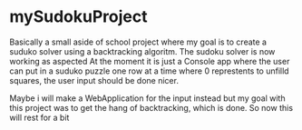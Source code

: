 # mySudokuProject
Basically a small aside of school project where my goal is to create a suduko solver using a backtracking algoritm. 
The sudoku solver is now working as aspected
At the moment it is just a Console app where the user can put in a suduko puzzle one row at a time where 0 represtents to unfilld squares,
the user input should be done nicer. 

Maybe i will make a WebApplication for the input instead but my goal with this project was to get the hang of backtracking, which is done. So
now this will rest for a bit
